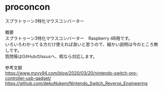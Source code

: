 # proconcon
スプラトゥーン3特化マウスコンバーター<br>
<br>
概要<br>
スプラトゥーン3特化マウスコンバーター　Raspberry 4B用です。<br>
いろいろわかってる方だけ使えれば良いと思うので、細かい説明は今のところ無しです。<br>
質問等はGitHubのIssusへ、暇なら対応します。<br>
<br>
参考文献<br>
https://www.mzyy94.com/blog/2020/03/20/nintendo-switch-pro-controller-usb-gadget/<br>
https://github.com/dekuNukem/Nintendo_Switch_Reverse_Engineering<br>






